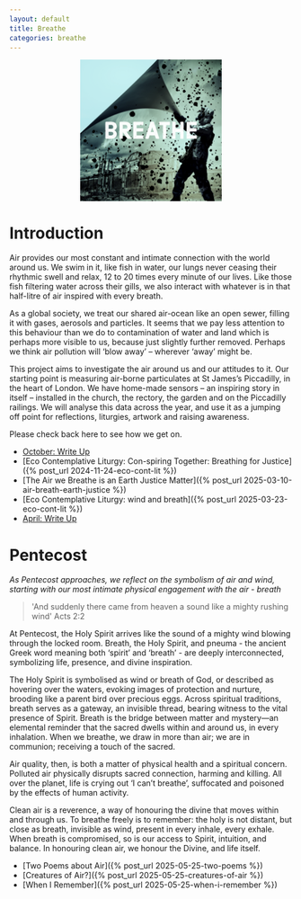 ```yaml
---
layout: default
title: Breathe
categories: breathe
---
```


<img src="../assets/logo.png" style="display: block;margin-left: auto;  margin-right: auto;width: 50%;">

# Introduction

Air provides our most constant and intimate connection with the world around us. We swim in it, like fish in water, our lungs never ceasing their rhythmic swell and relax, 12 to 20 times every minute of our lives. Like those fish filtering water across their gills, we also interact with whatever is in that half-litre of air inspired with every breath. 

As a global society, we treat our shared air-ocean like an open sewer, filling it with gases, aerosols and particles. It seems that we pay less attention to this behaviour than we do to contamination of water and land which is perhaps more visible to us, because just slightly further removed. Perhaps we think air pollution will ‘blow away’ – wherever ‘away’ might be.

This project aims to investigate the air around us and our attitudes to it. Our starting point is measuring air-borne particulates at St James’s Piccadilly, in the heart of London. We have home-made sensors – an inspiring story in itself – installed in the church, the rectory, the garden and on the Piccadilly railings. We will analyse this data across the year, and use it as a jumping off point for reflections, liturgies, artwork and raising awareness.

Please check back here to see how we get on.

- [October: Write Up](month-1-write-up)
- [Eco Contemplative Liturgy: Con-spiring Together: Breathing for Justice]({% post_url 2024-11-24-eco-cont-lit %})
- [The Air we Breathe is an Earth Justice Matter]({% post_url 2025-03-10-air-breath-earth-justice %})
- [Eco Contemplative Liturgy: wind and breath]({% post_url 2025-03-23-eco-cont-lit %})
- [April: Write Up](2025-mar-apr-write-up)

# Pentecost

<i style="text-align: center">As Pentecost approaches, we reflect on the symbolism of air and wind, starting with our most intimate physical engagement with the air - breath</i>

> 'And suddenly there came from heaven a sound like a mighty rushing wind'
> Acts 2:2

At Pentecost, the Holy Spirit arrives like the sound of a mighty wind blowing through the locked room. Breath, the Holy Spirit, and pneuma - the ancient Greek word meaning both ‘spirit’ and ‘breath’ - are deeply interconnected, symbolizing life, presence, and divine inspiration.

The Holy Spirit is symbolised as wind or breath of God, or described as hovering over the waters, evoking images of protection and nurture, brooding like a parent bird over precious eggs. Across spiritual traditions, breath serves as a gateway, an invisible thread, bearing witness to the vital presence of Spirit. Breath is the bridge between matter and mystery—an elemental reminder that the sacred dwells within and around us, in every inhalation. When we breathe, we draw in more than air; we are in communion; receiving a touch of the sacred.

Air quality, then, is both a matter of physical health and a spiritual concern. Polluted air physically disrupts sacred connection, harming and killing. All over the planet, life is crying out ‘I can’t breathe’, suffocated and poisoned by the effects of human activity.

Clean air is a reverence, a way of honouring the divine that moves within and through us. To breathe freely is to remember: the holy is not distant, but close as breath, invisible as wind, present in every inhale, every exhale. When breath is compromised, so is our access to Spirit, intuition, and balance. In honouring clean air, we honour the Divine, and life itself.

- [Two Poems about Air]({% post_url 2025-05-25-two-poems %})
- [Creatures of Air?]({% post_url 2025-05-25-creatures-of-air %})
- [When I Remember]({% post_url 2025-05-25-when-i-remember %})